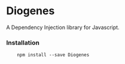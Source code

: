 # Diogenes

A Dependency Injection library for Javascript.

### Installation
```
    npm install --save Diogenes
```
